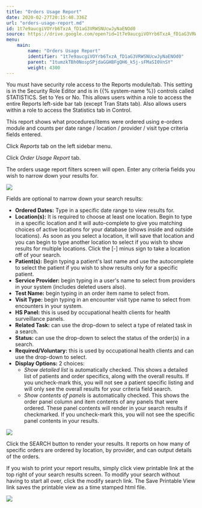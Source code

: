```yaml
---
title: "Orders Usage Report"
date: 2020-02-27T20:15:48.336Z
url: "orders-usage-report.md"
id: 1t7e9aucgiVOYrb6TxzA_fD1aG3VRWSNUcwJyNaENOd0
source: https://drive.google.com/open?id=1t7e9aucgiVOYrb6TxzA_fD1aG3VRWSNUcwJyNaENOd0
menu:
    main:
        name: "Orders Usage Report"
        identifier: "1t7e9aucgiVOYrb6TxzA_fD1aG3VRWSNUcwJyNaENOd0"
        parent: "1tumzkTBh0NospSPjdaGGHBFgQH6_k5j-sFMaSI0VnSY"
        weight: 4300
---
```

You must have security role access to the Reports module/tab. This setting is in the Security Role Editor and is in {{% system-name %}} controls called STATISTICS. Set to Yes or No. This allows users within a role to access the entire Reports left-side bar tab (except Tran Stats tab). Also allows users within a role to access the Statistics tab in Control.

This report shows what procedures/items were ordered using e-orders module and counts per date range / location / provider / visit type criteria fields entered.

Click *Reports* tab on the left sidebar menu.

Click *Order Usage Report* tab.

The orders usage report filters screen will open. Enter any criteria fields you wish to narrow down your results for.

![](external_files/e21d55a89dccd9fb9f5ac1f1999a71f1.png)

Fields are optional to narrow down your search results:

* <strong>Ordered Dates:</strong> Type in a specific date range to view results for.
* <strong>Location(s):</strong> It is required to choose at least one location. Begin to type in a specific location and it will auto-complete to give you matching choices of active locations for your database (shows inside and outside locations). As soon as you select a location, it will save that location and you can begin to type another location to select if you wish to show results for multiple locations. Click the [-] minus sign to take a location off of your search.
* <strong>Patient(s):</strong> Begin typing a patient's last name and use the autocomplete to select the patient if you wish to show results only for a specific patient.
* <strong>Service Provider:</strong> begin typing in a user's name to select from providers in your system (includes deleted users also).
* <strong>Test Name:</strong> begin typing in an order item name to select from.
* <strong>Visit Type:</strong> begin typing in an encounter visit type name to select from encounters in your system.
* <strong>HS Panel:</strong> this is used by occupational health clients for health surveillance panels.
* <strong>Related Task:</strong> can use the drop-down to select a type of related task in a search.
* <strong>Status:</strong> can use the drop-down to select the status of the order(s) in a search.
* <strong>Required/Voluntary:</strong> this is used by occupational health clients and can use the drop-down to select.
* <strong>Display Options:</strong> 2 choices:
    * <em>Show detailed list</em> is automatically checked. This shows a detailed list of patients and order specifics, along with the overall results. If you uncheck-mark this, you will not see a patient specific listing and will only see the overall results for your criteria field search.
    * <em>Show contents of panels</em> is automatically checked. This shows the order panel column and item contents of any panels that were ordered. These panel contents will render in your search results if checkmarked. If you uncheck-mark this, you will not see the specific panel contents in your results.

![](external_files/06179093031e713ad7585b3e6c19047d.png)

Click the SEARCH button to render your results. It reports on how many of specific orders are ordered by location, by provider, and can output details of the orders.

If you wish to print your report results, simply click view printable link at the top right of your search results screen. To modify your search without having to start all over, click the modify search link. The Save Printable View link saves the printable view as a time stamped html file.

![](external_files/e7d27934b5cb39b57dfc75f4b21f5973.png)

